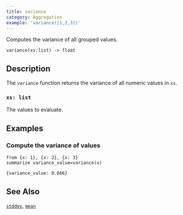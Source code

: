 ```yaml
---
title: variance
category: Aggregation
example: 'variance([1,2,3])'
---
```

Computes the variance of all grouped values.

```tql
variance(xs:list) -> float
```

## Description

The `variance` function returns the variance of all numeric values in `xs`.

### `xs: list`

The values to evaluate.

## Examples

### Compute the variance of values

```tql
from {x: 1}, {x: 2}, {x: 3}
summarize variance_value=variance(x)
```

```tql
{variance_value: 0.666}
```

## See Also

[`stddev`](/reference/functions/stddev),
[`mean`](/reference/functions/mean)
